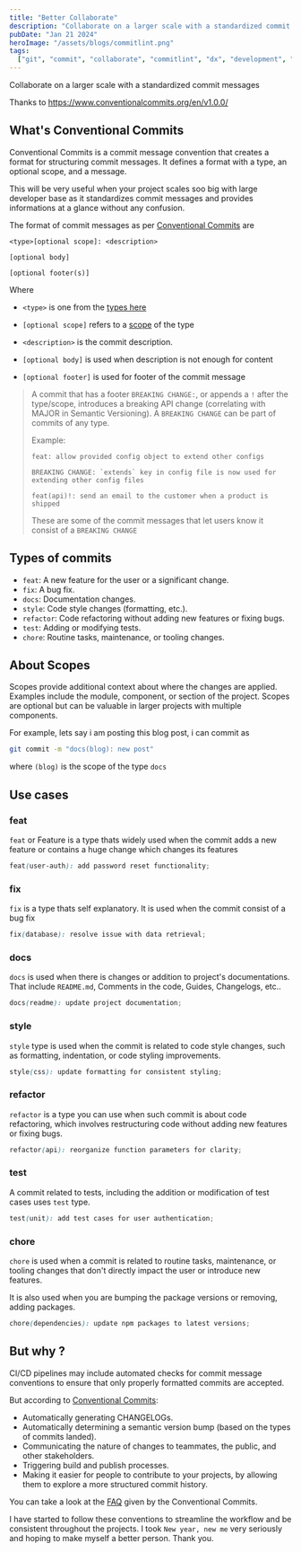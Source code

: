 ```yaml
---
title: "Better Collaborate"
description: "Collaborate on a larger scale with a standardized commit messages"
pubDate: "Jan 21 2024"
heroImage: "/assets/blogs/commitlint.png"
tags:
  ["git", "commit", "collaborate", "commitlint", "dx", "development", "github"]
---
```


Collaborate on a larger scale with a standardized commit messages

Thanks to https://www.conventionalcommits.org/en/v1.0.0/

## What's Conventional Commits

Conventional Commits is a commit message convention that creates a format for structuring commit messages. It defines a format with a type, an optional scope, and a message.

This will be very useful when your project scales soo big with large developer base as it standardizes commit messages and provides informations at a glance without any confusion.

The format of commit messages as per [Conventional Commits](https://www.conventionalcommits.org/en/v1.0.0/) are

```
<type>[optional scope]: <description>

[optional body]

[optional footer(s)]
```

Where

- `<type>` is one from the [types here](#types-of-commits)
- `[optional scope]` refers to a [scope](#about-scopes) of the type
- `<description>` is the commit description.

- `[optional body]` is used when description is not enough for content
- `[optional footer]` is used for footer of the commit message

<blockquote type="tip">

A commit that has a footer `BREAKING CHANGE:`, or appends a `!` after the type/scope, introduces a breaking API change (correlating with MAJOR in Semantic Versioning). A  `BREAKING CHANGE` can be part of commits of any type.

Example:

```
feat: allow provided config object to extend other configs

BREAKING CHANGE: `extends` key in config file is now used for extending other config files
```

```
feat(api)!: send an email to the customer when a product is shipped
```

These are some of the commit messages that let users know it consist of a `BREAKING CHANGE`

</blockquote>

## Types of commits

- `feat`: A new feature for the user or a significant change.
- `fix`: A bug fix.
- `docs`: Documentation changes.
- `style`: Code style changes (formatting, etc.).
- `refactor`: Code refactoring without adding new features or fixing bugs.
- `test`: Adding or modifying tests.
- `chore`: Routine tasks, maintenance, or tooling changes.

## About Scopes

Scopes provide additional context about where the changes are applied. Examples include the module, component, or section of the project.
Scopes are optional but can be valuable in larger projects with multiple components.

For example, lets say i am posting this blog post, i can commit as

```sh
git commit -m "docs(blog): new post"
```

where `(blog)` is the scope of the type `docs`

## Use cases

### feat

`feat` or Feature is a type thats widely used when the commit adds a new feature or contains a huge change which changes its features

```scss
feat(user-auth): add password reset functionality;
```

### fix

`fix` is a type thats self explanatory. It is used when the commit consist of a bug fix

```scss
fix(database): resolve issue with data retrieval;
```

### docs

`docs` is used when there is changes or addition to project's documentations. That include `README.md`, Comments in the code, Guides, Changelogs, etc..

```scss
docs(readme): update project documentation;
```

### style

`style` type is used when the commit is related to code style changes, such as formatting, indentation, or code styling improvements.

```scss
style(css): update formatting for consistent styling;
```

### refactor

`refactor` is a type you can use when such commit is about code refactoring, which involves restructuring code without adding new features or fixing bugs.

```scss
refactor(api): reorganize function parameters for clarity;
```

### test

A commit related to tests, including the addition or modification of test cases uses `test` type.

```scss
test(unit): add test cases for user authentication;
```

### chore

`chore` is used when a commit is related to routine tasks, maintenance, or tooling changes that don't directly impact the user or introduce new features.

It is also used when you are bumping the package versions or removing, adding packages.

```scss
chore(dependencies): update npm packages to latest versions;
```

## But why ?

CI/CD pipelines may include automated checks for commit message conventions to ensure that only properly formatted commits are accepted.

But according to [Conventional Commits](https://www.conventionalcommits.org/en/v1.0.0/#why-use-conventional-commits):

- Automatically generating CHANGELOGs.
- Automatically determining a semantic version bump (based on the types of commits landed).
- Communicating the nature of changes to teammates, the public, and other stakeholders.
- Triggering build and publish processes.
- Making it easier for people to contribute to your projects, by allowing them to explore a more structured commit history.

You can take a look at the [FAQ](https://www.conventionalcommits.org/en/v1.0.0/#faq) given by the Conventional Commits.

I have started to follow these conventions to streamline the workflow and be consistent throughout the projects. I took `New year, new me` very seriously and hoping to make myself a better person. Thank you.